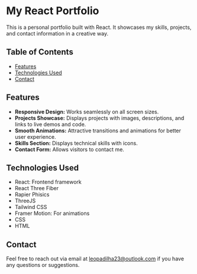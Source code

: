 <h1>My React Portfolio</h1>
<p>This is a personal portfolio built with React. It showcases my skills, projects, and contact information in a creative way.</p>

<h2>Table of Contents</h2>
<ul>
  <li><a href="#features">Features</a></li>
  <li><a href="#technologies-used">Technologies Used</a></li>
  <li><a href="#contact">Contact</a></li>
</ul>

<h2 id="features">Features</h2>
<ul>
  <li><strong>Responsive Design:</strong> Works seamlessly on all screen sizes.</li>
  <li><strong>Projects Showcase:</strong> Displays projects with images, descriptions, and links to live demos and code.</li>
  <li><strong>Smooth Animations:</strong> Attractive transitions and animations for better user experience.</li>
  <li><strong>Skills Section:</strong> Displays technical skills with icons.</li>
  <li><strong>Contact Form:</strong> Allows visitors to contact me.</li>
</ul>

<h2 id="technologies-used">Technologies Used</h2>
<ul>
  <li>React: Frontend framework</li>
  <li>React Three Fiber</li>
  <li>Rapier Phisics</li>
  <li>ThreeJS</li>
  <li>Tailwind CSS</li>
  <li>Framer Motion: For animations</li>
  <li>CSS</li>
  <li>HTML</li>
</ul>

<h2 id="contact">Contact</h2>
<p>Feel free to reach out via email at <a href="mailto:leopadilha23@outlook.com">leopadilha23@outlook.com</a> if you have any questions or suggestions.</p>
